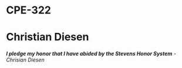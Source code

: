 # CPE-322
# Christian Diesen
###### **_I pledge my honor that I have abided by the Stevens Honor System_** - *Chrisian Diesen*
